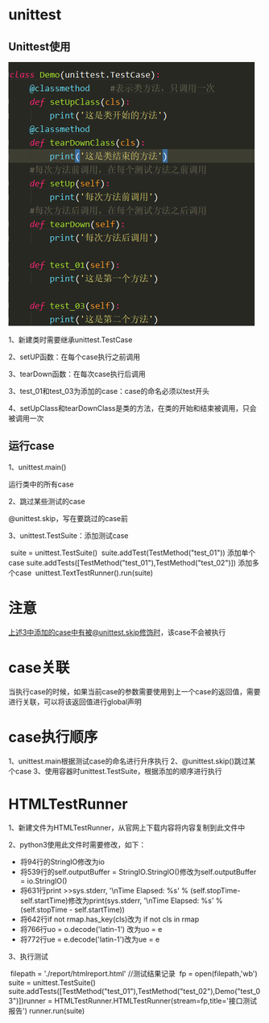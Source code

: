 # unittest

## Unittest使用

![使用unittest](../images/使用unittest.png)

1、新建类时需要继承unittest.TestCase

2、setUP函数：在每个case执行之前调用

3、tearDown函数：在每次case执行后调用

3、test_01和test_03为添加的case：case的命名必须以test开头

4、setUpClass和tearDownClass是类的方法，在类的开始和结束被调用，只会被调用一次

## 运行case

1、unittest.main()

运行类中的所有case

2、跳过某些测试的case

@unittest.skip，写在要跳过的case前

3、unittest.TestSuite：添加测试case

​    suite = unittest.TestSuite()
​    suite.addTest(TestMethod("test_01"))      添加单个case
​    suite.addTests([TestMethod("test_01"),TestMethod("test_02")])   添加多个case
​    unittest.TextTestRunner().run(suite)

# 注意

上述3中添加的case中有被@unittest.skip修饰时，该case不会被执行

# case关联

当执行case的时候，如果当前case的参数需要使用到上一个case的返回值，需要进行关联，可以将该返回值进行global声明



# case执行顺序

1、unittest.main根据测试case的命名进行升序执行
2、@unittest.skip()跳过某个case
3、使用容器时unittest.TestSuite，根据添加的顺序进行执行

# HTMLTestRunner

1、新建文件为HTMLTestRunner，从官网上下载内容将内容复制到此文件中

2、python3使用此文件时需要修改，如下：

+ 将94行的StringIO修改为io
+ 将539行的self.outputBuffer = StringIO.StringIO()修改为self.outputBuffer = io.StringIO()
+ 将631行print >>sys.stderr, '\nTime Elapsed: %s' % (self.stopTime-self.startTime)修改为print(sys.stderr, '\nTime Elapsed: %s' % (self.stopTime - self.startTime))
+ 将642行if not rmap.has_key(cls)改为 if not cls in rmap 
+ 将766行uo = o.decode('latin-1') 改为uo = e
+ 将772行ue = e.decode('latin-1')改为ue = e

3、执行测试

​    filepath = './report/htmlreport.html'     //测试结果记录
​    fp = open(filepath,'wb')
​    suite = unittest.TestSuite()
​    suite.addTests([TestMethod("test_01"),TestMethod("test_02"),Demo("test_03")])
​    runner = HTMLTestRunner.HTMLTestRunner(stream=fp,title='接口测试报告')
​    runner.run(suite)
